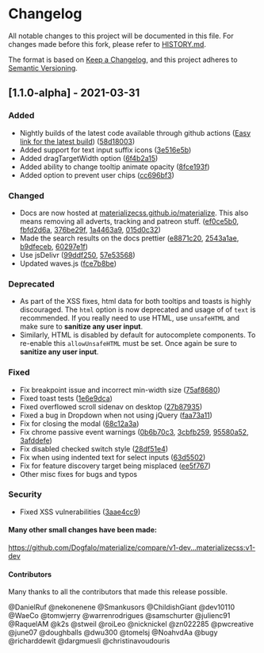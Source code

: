 # Changelog
All notable changes to this project will be documented in this file. For changes made before this fork, please refer to [HISTORY.md](https://github.com/materializecss/materialize/blob/v1-dev/HISTORY.md).

The format is based on [Keep a Changelog](https://keepachangelog.com/en/1.0.0/),
and this project adheres to [Semantic Versioning](https://semver.org/spec/v2.0.0.html).

## [1.1.0-alpha] - 2021-03-31

### Added

- Nightly builds of the latest code available through github actions ([Easy link for the latest build](https://nightly.link/materializecss/materialize/workflows/nightly/v1-dev/build)) ([58d18003](https://github.com/materializecss/materialize/commit/58d180036374f2b38a244e5e96c33838ce185220))
- Added support for text input suffix icons ([3e516e5b](https://github.com/materializecss/materialize/commit/3e516e5b322e4f8c7299cc37504389d0ddbb1ed6))
- Added dragTargetWidth option ([6f4b2a15](https://github.com/materializecss/materialize/commit/6f4b2a15fc9f21a91ce95a1baffe60cfb15619df))
- Added ability to change tooltip animate opacity ([8fce193f](https://github.com/materializecss/materialize/commit/8fce193fa94fe6d5a04630e732623c84fc803c3d))
- Added option to prevent user chips ([cc696bf3](https://github.com/materializecss/materialize/commit/cc696bf386e3ebbe72f14a7605bed886569da8f7))

### Changed

- Docs are now hosted at [materializecss.github.io/materialize](https://materializecss.github.io/materialize/). This also means removing all adverts, tracking and patreon stuff. ([ef0ce5b0](https://github.com/materializecss/materialize/commit/ef0ce5b0a13a418d47c6d88272fd3173b6954c2e), [fbfd2d6a](https://github.com/materializecss/materialize/commit/fbfd2d6afb09483700cff78c4e651875269430a6), [376be29f](https://github.com/materializecss/materialize/commit/376be29f10e53f77cbec203cee5f20a6e72cc62c), [1a4463a9](https://github.com/materializecss/materialize/commit/1a4463a9d476872e30e03fe9590ab5b256d17e07), [015d0c32](https://github.com/materializecss/materialize/commit/015d0c32123795d94e8b9c265936dcf170d52682))
- Made the search results on the docs prettier ([e8871c20](https://github.com/materializecss/materialize/commit/e8871c2065ac5d2f20b01afebd18a9687a14e9ec), [2543a1ae](https://github.com/materializecss/materialize/commit/2543a1ae203066654300fb2a6ecf4b83e90d708c), [b9dfeceb](https://github.com/materializecss/materialize/commit/b9dfeceb4d7f74da7ad2ca5b1b700ea886b26915), [60297e1f](https://github.com/materializecss/materialize/commit/60297e1f281f3c8a645eb044881f942df076911a))
- Use jsDelivr ([99ddf250](https://github.com/materializecss/materialize/commit/99ddf2506141e326b93bad5b6cd17635e4aa8d9f), [57e53568](https://github.com/materializecss/materialize/commit/57e535688518ca52252dbb49494262ae502bd636))
- Updated waves.js ([fce7b8be](https://github.com/materializecss/materialize/commit/fce7b8be7b94cb8d0792f560694aa72cc12abcdb))

### Deprecated

- As part of the XSS fixes, html data for both tooltips and toasts is highly discouraged. The `html` option is now deprecated and usage of of `text` is recommended. If you really need to use HTML, use `unsafeHTML` and make sure to **sanitize any user input**.
- Similarly, HTML is disabled by default for autocomplete components. To re-enable this `allowUnsafeHTML` must be set. Once again be sure to **sanitize any user input**.

### Fixed
- Fix breakpoint issue and incorrect min-width size ([75af8680](https://github.com/materializecss/materialize/commit/75af8680f982715b921aec94f4edc68ffca332bb))
- Fixed toast tests ([1e6e9dca](https://github.com/materializecss/materialize/commit/1e6e9dca7e5cf4a650c95ff38f34003f6a35bf86))
- Fixed overflowed scroll sidenav on desktop ([27b87935](https://github.com/materializecss/materialize/commit/27b87935423f52462d7b4ef4bad9fa9c6f8e2e59))
- Fixed a bug in Dropdown when not using jQuery ([faa73a11](https://github.com/materializecss/materialize/commit/faa73a118813109b91062b4147d60f23d34a8f18))
- Fix for closing the modal ([68c12a3a](https://github.com/materializecss/materialize/commit/68c12a3af999cea7cd8096a699a02ee6a5854e5b))
- Fix chrome passive event warnings ([0b6b70c3](https://github.com/materializecss/materialize/commit/0b6b70c3544581fc467c509f173b937f5d036ec8), [3cbfb259](https://github.com/materializecss/materialize/commit/3cbfb259cd6911e1796f6460abcd921ccaef6ccd), [95580a52](https://github.com/materializecss/materialize/commit/95580a524199ca8774ccff87f37d13911b9626d4), [3afddefe](https://github.com/materializecss/materialize/commit/3afddefe2cadef09cb0221d9cdbbc61095f27b06))
- Fix disabled checked switch style ([28df51e4](https://github.com/materializecss/materialize/commit/28df51e475c7f8f2ca48b76a5456bb7711c3d991))
- Fix when using indented text for select inputs ([63d5502](https://github.com/materializecss/materialize/commit/63d5502eebbe821db21bb1fbba0dba98d3f58272))
- Fix for feature discovery target being misplaced ([ee5f767](https://github.com/materializecss/materialize/commit/ee5f7673dd3cfb890c9b643a49fc7ce9e71609e7))
- Other misc fixes for bugs and typos

### Security

- Fixed XSS vulnerabilities ([3aae4cc9](https://github.com/materializecss/materialize/commit/3aae4cc9bb2b58c337bf25d2f04f129a2a0fa78f))

#### Many other small changes have been made:
https://github.com/Dogfalo/materialize/compare/v1-dev...materializecss:v1-dev

#### Contributors
Many thanks to all the contributors that made this release possible.

@DanielRuf
@nekonenene
@Smankusors
@ChildishGiant
@dev10110
@WaeCo
@tomwjerry
@warrenrodrigues
@samschurter
@julienc91
@RaquelAM
@k2s
@stweil
@roiLeo
@nicknickel
@zn022285
@pwcreative
@june07
@doughballs
@dwu300
@tomelsj
@NoahvdAa
@bugy
@richarddewit
@dargmuesli
@christinavoudouris
